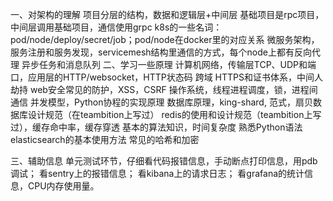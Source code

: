 
一、对架构的理解
项目分层的结构，数据和逻辑层+中间层
基础项目是rpc项目，中间层调用基础项目，通信使用grpc
k8s的一些名词：pod/node/deploy/secret/job；pod/node在docker里的对应关系
微服务架构，服务注册和服务发现，servicemesh结构里通信的方式，每个node上都有反向代理
异步任务和消息队列
二、学习一些原理
计算机网络，传输层TCP、UDP和端口，应用层的HTTP/websocket，HTTP状态码
跨域
HTTPS和证书体系，中间人劫持
web安全常见的防护，XSS，CSRF
操作系统，线程进程调度，锁，进程间通信
并发模型，Python协程的实现原理
数据库原理，king-shard, 范式，扇贝数据库设计规范（在teambition上写过）
redis的使用和设计规范（teambition上写过），缓存命中率，缓存穿透
基本的算法知识，时间复杂度
熟悉Python语法
elasticsearch的基本使用方法
常见的哈希和加密

三、辅助信息
单元测试环节，仔细看代码报错信息，手动断点打印信息，用pdb调试；
看sentry上的报错信息；
看kibana上的请求日志；
看grafana的统计信息，CPU内存使用量。
